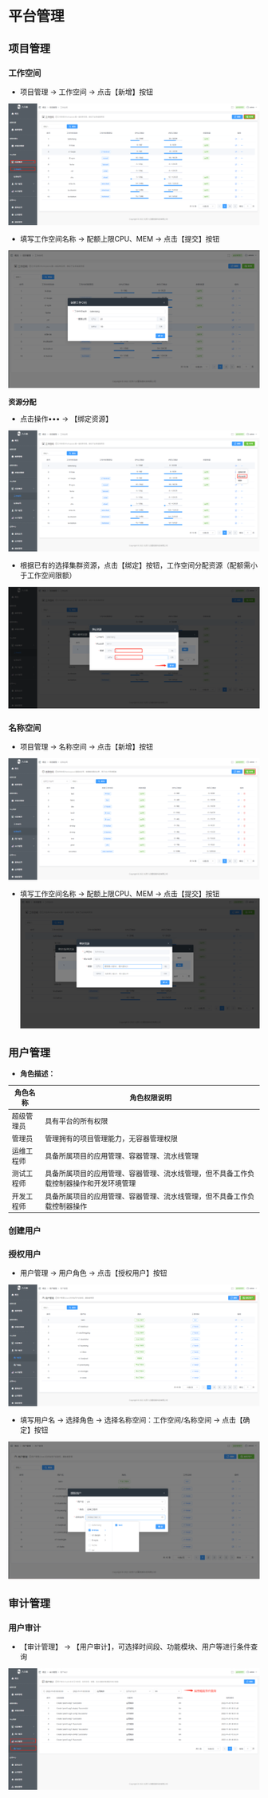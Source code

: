 # 平台管理

## 项目管理

### 工作空间

- 项目管理 → 工作空间 → 点击【新增】按钮

![](images/3.png)

- 填写工作空间名称 → 配额上限CPU、MEM → 点击【提交】按钮

![](images/4.png)

**资源分配**

- 点击操作••• → 【绑定资源】

![](images/7.png)

- 根据已有的选择集群资源，点击【绑定】按钮，工作空间分配资源（配额需小于工作空间限额）

![](images/6.png)

### 名称空间

- 项目管理 → 名称空间 → 点击【新增】按钮

![](images/5.png)

- 填写工作空间名称 → 配额上限CPU、MEM → 点击【提交】按钮
![](images/8.png)


## 用户管理

- **角色描述：**

| 角色名称   | 角色权限说明                                                 |
| ---------- | ------------------------------------------------------------ |
| 超级管理员 | 具有平台的所有权限                                           |
| 管理员     | 管理拥有的项目管理能力，无容器管理权限                       |
| 运维工程师 | 具备所属项目的应用管理、容器管理、流水线管理                 |
| 测试工程师 | 具备所属项目的应用管理、容器管理、流水线管理，但不具备工作负载控制器操作和开发环境管理 |
| 开发工程师 | 具备所属项目的应用管理、容器管理、流水线管理，但不具备工作负载控制器操作 |

### 创建用户

### 授权用户

- 用户管理 → 用户角色 → 点击【授权用户】按钮

![](images/9.png)

- 填写用户名 → 选择角色 → 选择名称空间：工作空间/名称空间 → 点击【确定】按钮

![](images/10.png)

## 审计管理

### 用户审计

- 【审计管理】 → 【用户审计】，可选择时间段、功能模块、用户等进行条件查询

![](images/23.png)